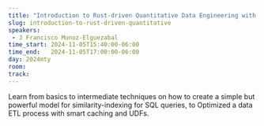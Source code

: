 ```yaml
---
title: "Introduction to Rust-driven Quantitative Data Engineering with PostgreSQL"
slug: introduction-to-rust-driven-quantitative
speakers:
 - J Francisco Munoz-Elguezabal
time_start: 2024-11-05T15:40:00-06:00
time_end:   2024-11-05T17:00:00-06:00
day: 2024mty
room: 
track:  
---
```


Learn from basics to intermediate techniques on how to create a simple but powerful model for similarity-indexing for SQL queries, to Optimized a data ETL process with smart caching and UDFs.